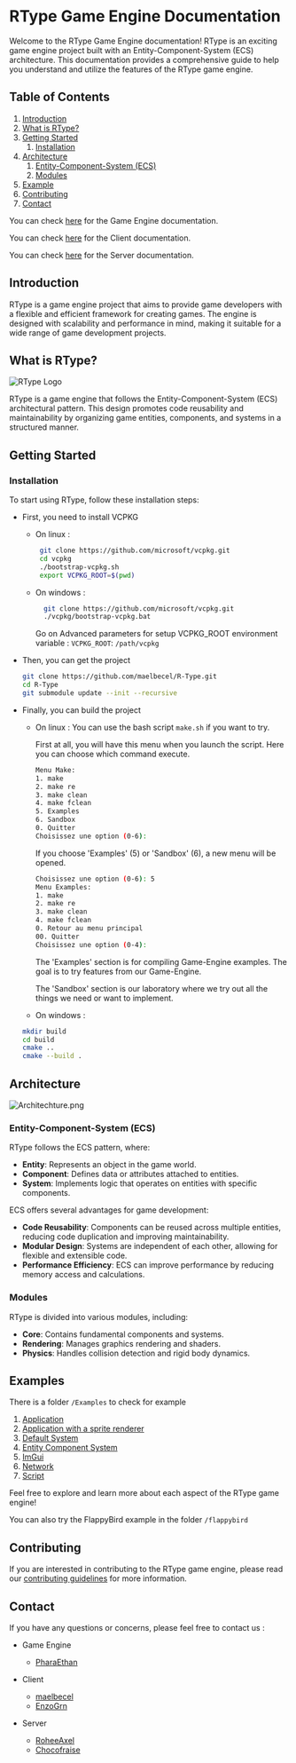 # RType Game Engine Documentation

Welcome to the RType Game Engine documentation! RType is an exciting game engine project built with an Entity-Component-System (ECS) architecture. This documentation provides a comprehensive guide to help you understand and utilize the features of the RType game engine.

## Table of Contents

1. [Introduction](#introduction)
2. [What is RType?](#what-is-rtype)
3. [Getting Started](#getting-started)
    1. [Installation](#installation)
4. [Architecture](#architecture)
    1. [Entity-Component-System (ECS)](#entity-component-system-ecs)
    2. [Modules](#modules)
5. [Example](#example)
6. [Contributing](#contributing)
7. [Contact](#contact)

You can check [here](Game-Engine.md) for the Game Engine documentation.

You can check [here](Client.md) for the Client documentation.

You can check [here](Server.md) for the Server documentation.

## Introduction

RType is a game engine project that aims to provide game developers with a flexible and efficient framework for creating games. The engine is designed with scalability and performance in mind, making it suitable for a wide range of game development projects.

## What is RType?

![RType Logo](https://static.wikia.nocookie.net/shmup/images/d/d4/R-type_logo.png)

RType is a game engine that follows the Entity-Component-System (ECS) architectural pattern. This design promotes code reusability and maintainability by organizing game entities, components, and systems in a structured manner.


## Getting Started

### Installation

To start using RType, follow these installation steps:

- First, you need to install VCPKG
   - On linux :
     ```bash
      git clone https://github.com/microsoft/vcpkg.git
      cd vcpkg
      ./bootstrap-vcpkg.sh
      export VCPKG_ROOT=$(pwd)
     ```
   - On windows :
     ```bash
       git clone https://github.com/microsoft/vcpkg.git
       ./vcpkg/bootstrap-vcpkg.bat
     ```
     Go on Advanced parameters for setup VCPKG_ROOT environment variable :
     `VCPKG_ROOT`: `/path/vcpkg`

- Then, you can get the project
   ```bash
   git clone https://github.com/maelbecel/R-Type.git
   cd R-Type
   git submodule update --init --recursive
   ```

- Finally, you can build the project
  - On linux :
    You can use the bash script `make.sh` if you want to try.
   
    First at all, you will have this menu when you launch the script. Here you can choose which command execute.
   
    ```bash
    Menu Make:
    1. make
    2. make re
    3. make clean
    4. make fclean
    5. Examples
    6. Sandbox
    0. Quitter
    Choisissez une option (0-6):
    ```
    
    If you choose 'Examples' (5) or 'Sandbox' (6), a new menu will be opened.
   
    ```bash
    Choisissez une option (0-6): 5
    Menu Examples:
    1. make
    2. make re
    3. make clean
    4. make fclean
    0. Retour au menu principal
    00. Quitter
    Choisissez une option (0-4):
    ```
   
    The 'Examples' section is for compiling Game-Engine examples. The goal is to try features from our Game-Engine.
   
    The 'Sandbox' section is our laboratory where we try out all the things we need or want to implement.
  
  - On windows :
   
   ```bash
   mkdir build
   cd build
   cmake ..
   cmake --build .
   ```

## Architecture

![Architechture.png](Architechture.png)

### Entity-Component-System (ECS)

RType follows the ECS pattern, where:

- **Entity**: Represents an object in the game world.
- **Component**: Defines data or attributes attached to entities.
- **System**: Implements logic that operates on entities with specific components.

ECS offers several advantages for game development:

- **Code Reusability**: Components can be reused across multiple entities, reducing code duplication and improving maintainability.
- **Modular Design**: Systems are independent of each other, allowing for flexible and extensible code.
- **Performance Efficiency**: ECS can improve performance by reducing memory access and calculations.

### Modules

RType is divided into various modules, including:

- **Core**: Contains fundamental components and systems.
- **Rendering**: Manages graphics rendering and shaders.
- **Physics**: Handles collision detection and rigid body dynamics.

## Examples

There is a folder ```/Examples``` to check for example  

1. [Application](Application.md)
2. [Application with a sprite renderer](Application-with-a-sprite-renderer.md)
3. [Default System](Default-System.md)
4. [Entity Component System](Entity-Component-System.md)
5. [ImGui](ImGui.md)
6. [Network](example_network.md)
7. [Script](example-script.md)

Feel free to explore and learn more about each aspect of the RType game engine!

You can also try the FlappyBird example in the folder ```/flappybird```

## Contributing

If you are interested in contributing to the RType game engine, please read our [contributing guidelines](CONTRIBUTING.md) for more information.

## Contact

If you have any questions or concerns, please feel free to contact us :

- Game Engine
    - [PharaEthan](https://github.com/PharaEthan)

- Client
    - [maelbecel](https://github.com/maelbecel)
    - [EnzoGrn](https://github.com/EnzoGrn)

- Server
    - [RoheeAxel](https://github.com/RoheeAxel)
    - [Chocofraise](https://github.com/thomasjuin1)
